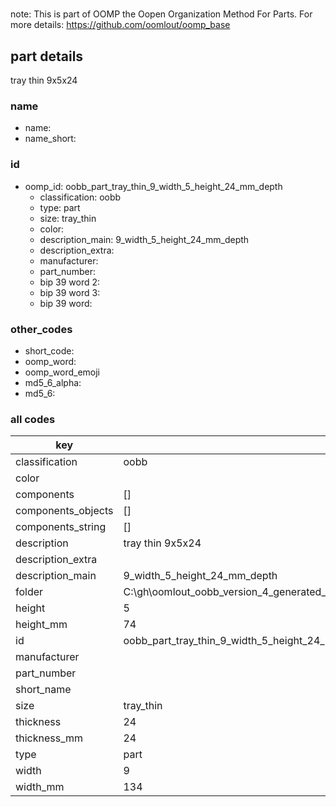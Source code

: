 #   

note: This is part of OOMP the Oopen Organization Method For Parts. For more details: https://github.com/oomlout/oomp_base

##  part details



tray thin 9x5x24

### name
* name: 
* name_short: 
### id
* oomp_id: oobb_part_tray_thin_9_width_5_height_24_mm_depth
  * classification: oobb
  * type: part
  * size: tray_thin
  * color: 
  * description_main: 9_width_5_height_24_mm_depth
  * description_extra: 
  * manufacturer: 
  * part_number: 
  * bip 39 word 2: 
  * bip 39 word 3: 
  * bip 39 word: 

### other_codes
* short_code: 
* oomp_word: 
* oomp_word_emoji 
* md5_6_alpha: 
* md5_6: 









### all codes 
| key | value |  
| --- | --- |  
| classification | oobb |  
| color |  |  
| components | [] |  
| components_objects | [] |  
| components_string | [] |  
| description | tray thin 9x5x24 |  
| description_extra |  |  
| description_main | 9_width_5_height_24_mm_depth |  
| folder | C:\gh\oomlout_oobb_version_4_generated_parts\things\oobb_part_tray_thin_9_width_5_height_24_mm_depth |  
| height | 5 |  
| height_mm | 74 |  
| id | oobb_part_tray_thin_9_width_5_height_24_mm_depth |  
| manufacturer |  |  
| part_number |  |  
| short_name |  |  
| size | tray_thin |  
| thickness | 24 |  
| thickness_mm | 24 |  
| type | part |  
| width | 9 |  
| width_mm | 134 |  

